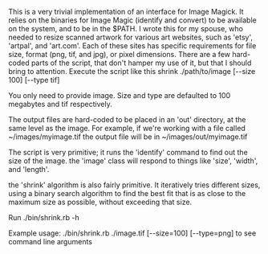 This is a very trivial implementation of an interface for Image Magick.  It
relies on the binaries for Image Magic (identify and convert) to be available
on the system, and to be in the $PATH.  I wrote this for my spouse, who needed
to resize scanned artwork for various art websites, such as 'etsy', 'artpal',
and 'art.com'.  Each of these sites has specific requirements for file size,
format (png, tif, and jpg), or pixel dimensions.  There are a few hard-coded
parts of the script, that don't hamper my use of it, but that I should bring
to attention.
Execute the script like this
shrink ./path/to/image [--size 100] [--type tif]

You only need to provide image.  Size and type are defaulted to 100 megabytes
and tif respectively.


The output files are hard-coded to be placed in an 'out' directory, at the same
level as the image.  For example, if we're working with a file called
~/images/myimage.tif
the output file will be in 
~/images/out/myimage.tif

The script is very primitive; it runs the 'identify' command to find out
the size of the image.  the 'image' class will respond to things like 'size', 
'width', and 'length'.  

the 'shrink' algorithm is also fairly primitive.  It iteratively tries 
different sizes, using a binary search algorithm to find the best fit that
is as close to the maximum size as possible, without exceeding that size.

Run ./bin/shrink.rb -h

Example usage:
./bin/shrink.rb ./image.tif [--size=100] [--type=png]
to see command line arguments
